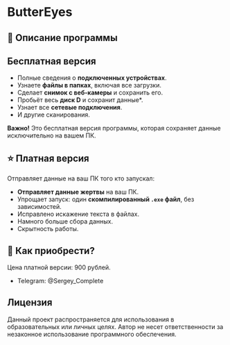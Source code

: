 # ButterEyes
## 📖 Описание программы

## Бесплатная версия

- Полные сведения о **подключенных устройствах**.
- Узнаете **файлы в папках**, включая все загрузки.
- Сделает **снимок с веб-камеры** и сохранить его.
- Пробьёт весь **диск D** и сохранит данные*.
- Узнает все **сетевые подключения**.
- И другие сканирования.

**Важно!** Это бесплатная версия программы, которая сохраняет данные исключительно на вашем ПК. 

## ⭐ Платная версия

Отправляет данные на ваш ПК того кто запускал:

- **Отправляет данные жертвы** на ваш ПК.
- Упрощает запуск: один **скомпилированный `.exe` файл**, без зависимостей.
- Исправлено искажение текста в файлах.
- Намного больше сбора данных.
- Скрытность работы.

## 🛒 Как приобрести?

Цена платной версии: 900 рублей.

- Telegram: @Sergey_Complete

## Лицензия

Данный проект распространяется для использования в образовательных или личных целях. Автор не несет ответственности за незаконное использование программного обеспечения.
